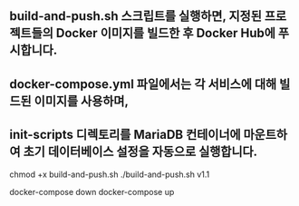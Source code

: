 
## build-and-push.sh 스크립트를 실행하면, 지정된 프로젝트들의 Docker 이미지를 빌드한 후 Docker Hub에 푸시합니다.
## docker-compose.yml 파일에서는 각 서비스에 대해 빌드된 이미지를 사용하며, 
## init-scripts 디렉토리를 MariaDB 컨테이너에 마운트하여 초기 데이터베이스 설정을 자동으로 실행합니다.

chmod +x build-and-push.sh
./build-and-push.sh v1.1

docker-compose down
docker-compose up 
